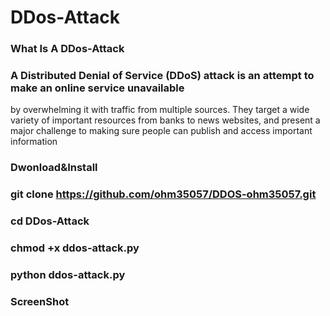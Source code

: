 # DDos-Attack 
### What Is A DDos-Attack

### A Distributed Denial of Service (DDoS) attack is an attempt to make an online service unavailable 
by overwhelming it with traffic from multiple sources. They target a wide variety of important resources
from banks to news websites, and present a major challenge to making sure people can publish and access important information

### Dwonload&Install

### git clone https://github.com/ohm35057/DDOS-ohm35057.git

### cd DDos-Attack

### chmod +x ddos-attack.py

### python ddos-attack.py

### ScreenShot 



